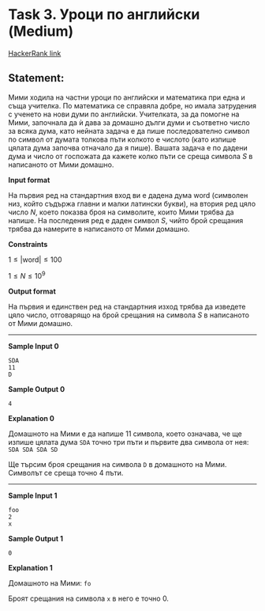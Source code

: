 # Task 3. Уроци по английски (Medium)

[HackerRank link](<https://www.hackerrank.com/contests/sda-hw-1/challenges/challenge-3068>)

## Statement:

Мими ходила на частни уроци по английски и математика при една и съща учителка. По математика се справяла добре, но имала затрудения с ученето на нови думи по английски. Учителката, за да помогне на Мими, започнала да ѝ дава за домашно дълги думи и съответно число за всяка дума, като нейната задача е да пише последователно символ по символ от думата толкова пъти колкото е числото (като изпише цялата дума започва отначало да я пише). Вашата задача е по дадени дума и число от госпожата да кажете колко пъти се среща символа $S$ в написаното от Мими домашно.

**Input format**

На първия ред на стандартния вход ви е дадена дума word (символен низ, който съдържа главни и малки латински букви), на втория ред цяло число $N$, което показва броя на символите, които Мими трябва да напише. На последения ред е даден символ $S$, чийто брой срещания трябва да намерите в написаното от Мими домашно.

**Constraints**

$1\le|\text{word}|\le100$

$1\le N\le10^9$

**Output format**

На първия и единствен ред на стандартния изход трябва да изведете цяло число, отговарящо на брой срещания на символа $S$ в написаното от Мими домашно.

---

**Sample Input 0**

```
SDA
11
D
```

**Sample Output 0**

```
4
```

**Explanation 0**

Домашното на Мими е да напише 11 символа, което означава, че ще изпише цялата дума `SDA` точно три пъти и първите два символа от нея: `SDA SDA SDA SD` 

Ще търсим броя срещания на символа `D` в домашното на Мими. Символът се среща точно $4$ пъти.

---

**Sample Input 1**

```
foo
2
x
```

**Sample Output 1**

```
0
```

**Explanation 1**

Домашното на Мими: `fo` 

Броят срещания на символа `x` в него е точно $0$.
